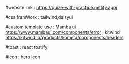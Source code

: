 #website link : https://quize-with-practice.netlify.app/


#css framWork :  tailwind,daisyui

#custom template use : Mamba ui https://www.mambaui.com/components/error , kitwind https://kitwind.io/products/kometa/components/headers

#toast : react tostify

#icon : hero icon



